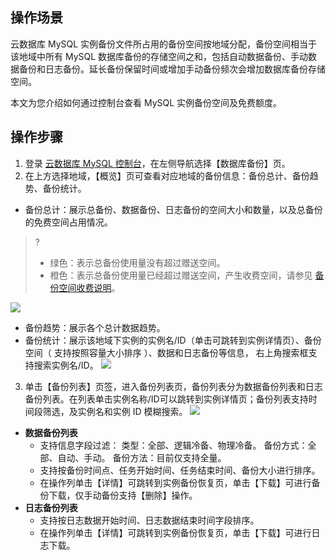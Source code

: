 ## 操作场景
云数据库 MySQL 实例备份文件所占用的备份空间按地域分配，备份空间相当于该地域中所有 MySQL 数据库备份的存储空间之和，包括自动数据备份、手动数据备份和日志备份。延长备份保留时间或增加手动备份频次会增加数据库备份存储空间。

本文为您介绍如何通过控制台查看 MySQL 实例备份空间及免费额度。


## 操作步骤
1. 登录 [云数据库 MySQL 控制台](https://console.cloud.tencent.com/cdb)，在左侧导航选择【数据库备份】页。
2. 在上方选择地域，【概览】页可查看对应地域的备份信息：备份总计、备份趋势、备份统计。
 - 备份总计：展示总备份、数据备份、日志备份的空间大小和数量，以及总备份的免费空间占用情况。 
>?
>- 绿色：表示总备份使用量没有超过赠送空间。
>- 橙色：表示总备份使用量已经超过赠送空间，产生收费空间，请参见 [备份空间收费说明](https://intl.cloud.tencent.com/document/product/236/32344)。
>
![](https://main.qcloudimg.com/raw/e9489e74614d7708d357de6943837c3c.png)
 - 备份趋势：展示各个总计数据趋势。
 - 备份统计：展示该地域下实例的实例名/ID（单击可跳转到实例详情页）、备份空间（ 支持按照容量大小排序 ）、数据和日志备份等信息， 右上角搜索框支持搜索实例名/ID。
![](https://main.qcloudimg.com/raw/0587e4f22b33960c349b2e2dbbe81d10.png)
3. 单击【备份列表】页签，进入备份列表页，备份列表分为数据备份列表和日志备份列表。在列表单击实例名称/ID可以跳转到实例详情页；备份列表支持时间段筛选，及实例名和实例 ID 模糊搜索。
![](https://main.qcloudimg.com/raw/bf90904f3170c4bc0316a64c9492f3ed.png)
 - **数据备份列表**
    - 支持信息字段过滤：
类型：全部、逻辑冷备、物理冷备。
备份方式：全部、自动、手动。
备份方法：目前仅支持全量。
    - 支持按备份时间点、任务开始时间、任务结束时间、备份大小进行排序。
    - 在操作列单击【详情】可跳转到实例备份恢复页，单击【下载】可进行备份下载，仅手动备份支持【删除】操作。
 - **日志备份列表**
    - 支持按日志数据开始时间、日志数据结束时间字段排序。
    - 在操作列单击【详情】可跳转到实例备份恢复页，单击【下载】可进行日志下载。

